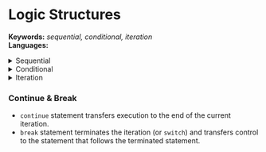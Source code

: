 # Logic Structures

**Keywords:** _sequential, conditional, iteration_   
**Languages:**

<details>
  <summary> Sequential </summary>   
 
  **Keywords:**   
  **Description:**   
  **Examples:**   
  **Remarks:**   
  
</details>

<details>
  <summary> Conditional </summary>   
 
  **Keywords:** _if-elseif-else, switch-case, selection_    
  **Description:**   
  **Examples:**   

  ```C#
  C#

  int employeeLevel = 100;
  string title = "";

  if(employeeLevel == 100){

  }
  else if(employeeLevel == 200){
    title = "Senior Associate";
  }
  else if(employeeLevel == 300){
    title = "Manager";
  }
  else if(employeeLevel == 400){
    title = "Senior Manager";
  }
  else{
    title = "Associate";
  }
  ```
  

  ```C#
  C#

  int employeeLevel = 100;
  string title = "";

  switch(employeeLevel)
  {
    case 100:
    case 200:
      title = "Senior Associate";
      break;
    case 300:
      title = "Manager";
      break;
    case 400:
      title = "Senior Manager";
      break;
    default:
      title = "Associate";
      break;
  }
  ```
  
  **Remarks:**   
  
</details>

<details>
  <summary> Iteration </summary>   
 
  **Keywords:** _for, foreach, do-while, while, loop, repetition_   
  **Description:**   
  - The `for` statement iterates through a code block a specific number of times. (initializer, condition, iterator)
  - The `while` statement iterates through a block of code until a condition is met.
  - The `foreach` statement iterates through a block of code once for each item in a sequence of data like an array or collection.

  - A `do-while` statement executes a code block at least once.
  - A `while` statement executes a code block zero or more times.
  
  **Examples:**    

  ```C#
  C#

  string[] names = {"A", "B", "C"};

  for(int i = 0; i < names.Length; i++)
  {
    Console.WriteLine(names[i]);
  }

  foreach(string name in names)
  {
    Console.WriteLine(name);
  }
  ```
  
  Output:
  ```
  A
  B
  C
  ```

  **Remarks:**     

</details>

### Continue & Break

- `continue` statement transfers execution to the end of the current iteration.
- `break` statement terminates the iteration (or `switch`) and transfers control to the statement that follows the terminated statement.

